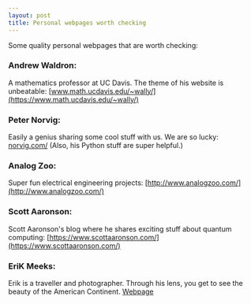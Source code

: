 ```yaml
---
layout: post
title: Personal webpages worth checking
---
```


Some quality personal webpages that are worth checking:

### Andrew Waldron: 
A mathematics professor at UC Davis. The theme of his website is unbeatable: [www.math.ucdavis.edu/~wally/](https://www.math.ucdavis.edu/~wally/)

### Peter Norvig: 
Easily a genius sharing some cool stuff with us. We are so lucky: [norvig.com/](http://norvig.com/)
(Also, his Python stuff are super helpful.)

### Analog Zoo:
Super fun electrical engineering projects: [http://www.analogzoo.com/](http://www.analogzoo.com/)

### Scott Aaronson:
Scott Aaronson's blog where he shares exciting stuff about quantum computing: [https://www.scottaaronson.com/](https://www.scottaaronson.com/)

### EriK Meeks:
Erik is a traveller and photographer. Through his lens, you get to see the beauty of the American Continent. [Webpage](https://roughingitkinda.com/)

